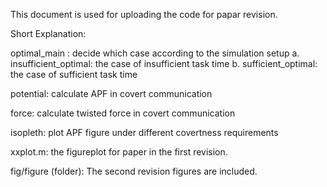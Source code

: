This document is used for uploading the code for papar revision.

Short Explanation: 

optimal_main : decide which case according to the simulation setup 
a. insufficient_optimal: the case of insufficient task time 
b. sufficient_optimal: the case of sufficient task time

potential: calculate APF in covert communication

force: calculate twisted force in covert communication

isopleth: plot APF figure under different covertness requirements

xxplot.m: the figureplot for paper in the first revision. 

fig/figure (folder): The second revision figures are included.
